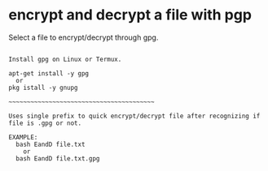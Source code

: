 # encrypt and decrypt a file with pgp

Select a file to encrypt/decrypt through gpg.
    
~~~~~~~~~~~~~~~~~~~~~~~~~~~~~~~~~~~~~~~~~

Install gpg on Linux or Termux.

apt-get install -y gpg
  or
pkg istall -y gnupg

~~~~~~~~~~~~~~~~~~~~~~~~~~~~~~~~~~~~~~~~

Uses single prefix to quick encrypt/decrypt file after recognizing if file is .gpg or not.

EXAMPLE: 
  bash EandD file.txt
    or
  bash EandD file.txt.gpg
